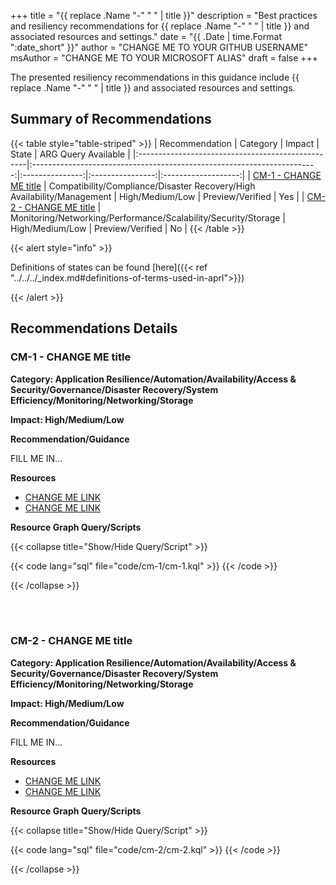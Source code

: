 +++
title = "{{ replace .Name "-" " " | title }}"
description = "Best practices and resiliency recommendations for {{ replace .Name "-" " " | title }} and associated resources and settings."
date = "{{ .Date | time.Format ":date_short" }}"
author = "CHANGE ME TO YOUR GITHUB USERNAME"
msAuthor = "CHANGE ME TO YOUR MICROSOFT ALIAS"
draft = false
+++

The presented resiliency recommendations in this guidance include {{ replace .Name "-" " " | title }} and associated resources and settings.

## Summary of Recommendations

{{< table style="table-striped" >}}
| Recommendation                                    |                                Category                                 |     Impact      |      State       | ARG Query Available |
|:--------------------------------------------------|:-----------------------------------------------------------------------:|:---------------:|:----------------:|:-------------------:|
| [CM-1 - CHANGE ME title](#cm-1---change-me-title) | Compatibility/Compliance/Disaster Recovery/High Availability/Management | High/Medium/Low | Preview/Verified |         Yes         |
| [CM-2 - CHANGE ME title](#cm-2---change-me-title) |     Monitoring/Networking/Performance/Scalability/Security/Storage      | High/Medium/Low | Preview/Verified |         No          |
{{< /table >}}

{{< alert style="info" >}}

Definitions of states can be found [here]({{< ref "../../../_index.md#definitions-of-terms-used-in-aprl">}})

{{< /alert >}}

## Recommendations Details

### CM-1 - CHANGE ME title

**Category: Application Resilience/Automation/Availability/Access & Security/Governance/Disaster Recovery/System Efficiency/Monitoring/Networking/Storage**

**Impact: High/Medium/Low**

**Recommendation/Guidance**

FILL ME IN...

**Resources**

- [CHANGE ME LINK](https://aka.ms)
- [CHANGE ME LINK](https://aka.ms)

**Resource Graph Query/Scripts**

{{< collapse title="Show/Hide Query/Script" >}}

{{< code lang="sql" file="code/cm-1/cm-1.kql" >}} {{< /code >}}

{{< /collapse >}}

<br><br>

### CM-2 - CHANGE ME title

**Category: Application Resilience/Automation/Availability/Access & Security/Governance/Disaster Recovery/System Efficiency/Monitoring/Networking/Storage**

**Impact: High/Medium/Low**

**Recommendation/Guidance**

FILL ME IN...

**Resources**

- [CHANGE ME LINK](https://aka.ms)
- [CHANGE ME LINK](https://aka.ms)

**Resource Graph Query/Scripts**

{{< collapse title="Show/Hide Query/Script" >}}

{{< code lang="sql" file="code/cm-2/cm-2.kql" >}} {{< /code >}}

{{< /collapse >}}

<br><br>
